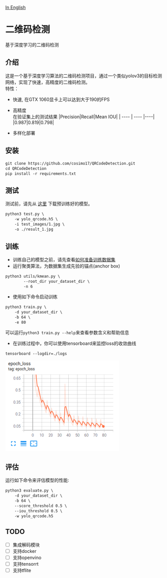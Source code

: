 [In English](README.md)
# 二维码检测
基于深度学习的二维码检测

## 介绍
这是一个基于深度学习算法的二维码检测项目，通过一个类似yolov3的目标检测网络，实现了快速，高精度的二维码检测。  
特性：
+ 快速, 在GTX 1060显卡上可以达到大于190的FPS
+ 高精度   
  在验证集上的测试结果 
  |Precision|Recall|Mean IOU|
  |  ----  | ----  |----|
  |0.987|0.819|0.798|
  
+ 多样化部署

## 安装
```shell
git clone https://github.com/cosimo17/QRCodeDetection.git
cd QRCodeDetection
pip install -r requirements.txt
```

## 测试
测试前，请先从 [这里](https://drive.google.com/file/d/1lqlQySkYehgkVJjZtRnYAICla7qSnxeG/view?usp=sharing) 下载预训练好的模型。
```shell
python3 test.py \
	-w yolo_qrcode.h5 \
	-i test_images/1.jpg \
	-o ./result_1.jpg
```

## 训练
* 训练自己的模型之前，请先查看[如何准备训练数据集](data_generator/README_zh.md)  
* 运行聚类算法，为数据集生成先验的锚点(anchor box)
```shell
python3 utils/kmean.py \
		--root_dir your_dataset_dir \
		-n 6
```

* 使用如下命令启动训练
```shell
python3 train.py \
	-d your_dataset_dir \
	-b 64 \
	-e 80
```
可以运行```python3 train.py --help```来查看参数含义和帮助信息

* 在训练过程中，你可以使用tensorboard来监控loss的收敛曲线
```shell
tensorboard --logdir=./logs
```
![loss](assets/loss_curve.png)  

## 评估
运行如下命令来评估模型的性能:
```shell
python3 evaluate.py \
	-d your_dataset_dir \
	-b 64 \
	--score_threshold 0.5 \
	--iou_threshold 0.5 \
	-w yolo_qrcode.h5
```

## TODO
- [ ] 集成解码模块  
- [ ] 支持docker  
- [ ] 支持openvino  
- [ ] 支持tensorrt  
- [ ] 支持tflite
